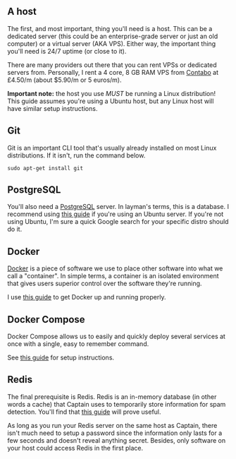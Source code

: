 ## A host

The first, and most important, thing you'll need is a host. This can be a dedicated server (this could be an enterprise-grade server or just an old computer) or a virtual server (AKA VPS). Either way, the important thing you'll need is 24/7 uptime (or close to it).

There are many providers out there that you can rent VPSs or dedicated servers from. Personally, I rent a 4 core, 8 GB RAM VPS from [Contabo](https://contabo.com) at £4.50/m (about $5.90/m or 5 euros/m).

**Important note:** the host you use _MUST_ be running a Linux distribution! This guide assumes you're using a Ubuntu host, but any Linux host will have similar setup instructions.

## Git

Git is an important CLI tool that's usually already installed on most Linux distributions. If it isn't, run the command below.
```
sudo apt-get install git
```

## PostgreSQL

You'll also need a [PostgreSQL](https://postgres.org) server. In layman's terms, this is a database. I recommend using [this guide](https://www.digitalocean.com/community/tutorials/how-to-install-and-use-postgresql-on-ubuntu-18-04) if you're using an Ubuntu server. If you're not using Ubuntu, I'm sure a quick Google search for your specific distro should do it.

## Docker

[Docker](https://docker.com) is a piece of software we use to place other software into what we call a "container". In simple terms, a container is an isolated environment that gives users superior control over the software they're running. 

I use [this guide](https://www.digitalocean.com/community/tutorials/how-to-install-and-use-docker-on-ubuntu-18-04) to get Docker up and running properly.

## Docker Compose

Docker Compose allows us to easily and quickly deploy several services at once with a single, easy to remember command. 

See [this guide](https://www.digitalocean.com/community/tutorials/how-to-install-and-use-docker-compose-on-ubuntu-20-04) for setup instructions.

## Redis

The final prerequisite is Redis. Redis is an in-memory database (in other words a cache) that Captain uses to temporarily store information for spam detection. You'll find that [this guide](https://www.digitalocean.com/community/tutorials/how-to-install-and-secure-redis-on-ubuntu-18-04) will prove useful.

As long as you run your Redis server on the same host as Captain, there isn't much need to setup a password since the information only lasts for a few seconds and doesn't reveal anything secret. Besides, only software on your host could access Redis in the first place.
